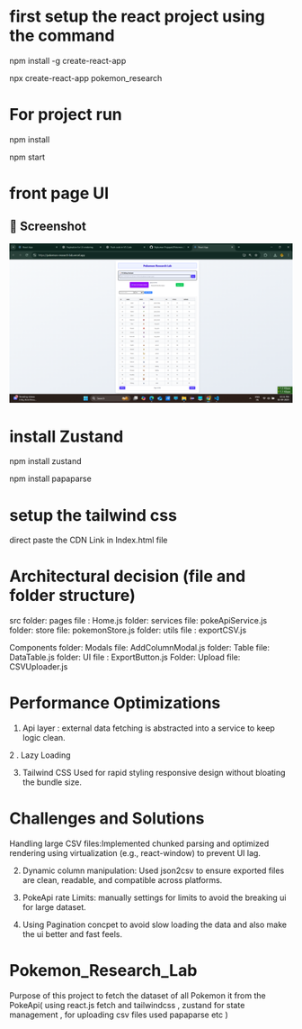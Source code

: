 
# first setup the react project using the command
npm install -g create-react-app

npx create-react-app pokemon_research

# For project run
npm install

npm start

# front page UI

## 📸 Screenshot


![App Screenshot](HomePage.png)

# install Zustand 

npm install zustand

npm install papaparse

# setup the tailwind css 

direct paste the CDN Link in Index.html file
  <script src="https://cdn.jsdelivr.net/npm/@tailwindcss/browser@4"></script>

  # Architectural decision (file and folder structure)
  src 
  folder: pages 
  file : Home.js
  folder: services
  file: pokeApiService.js
  folder: store
  file: pokemonStore.js
  folder: utils
  file : exportCSV.js

  Components
  folder: Modals
  file: AddColumnModal.js
  folder: Table
  file: DataTable.js
  folder: UI
  file : ExportButton.js
  Folder: Upload
  file: CSVUploader.js

# Performance Optimizations
 1. Api layer : external data fetching is abstracted into a service to keep logic clean.

 2 . Lazy Loading

 3. Tailwind CSS
 Used for rapid styling responsive design without bloating the bundle size.

 
 # Challenges and Solutions
 Handling large CSV files:Implemented chunked parsing and optimized rendering using virtualization (e.g., react-window) to prevent UI lag.
 
 2. Dynamic column manipulation: Used json2csv to ensure exported files are clean, readable, and compatible across platforms.


3. PokeApi rate Limits: manually settings for limits to avoid the breaking ui for large dataset.

4. Using Pagination concpet to avoid slow loading the data and also make the ui better and fast feels.

# Pokemon_Research_Lab
Purpose of this project to fetch the dataset of all Pokemon it from the PokeApi( using react.js fetch and tailwindcss , zustand for state management , for uploading csv files used  papaparse etc )

